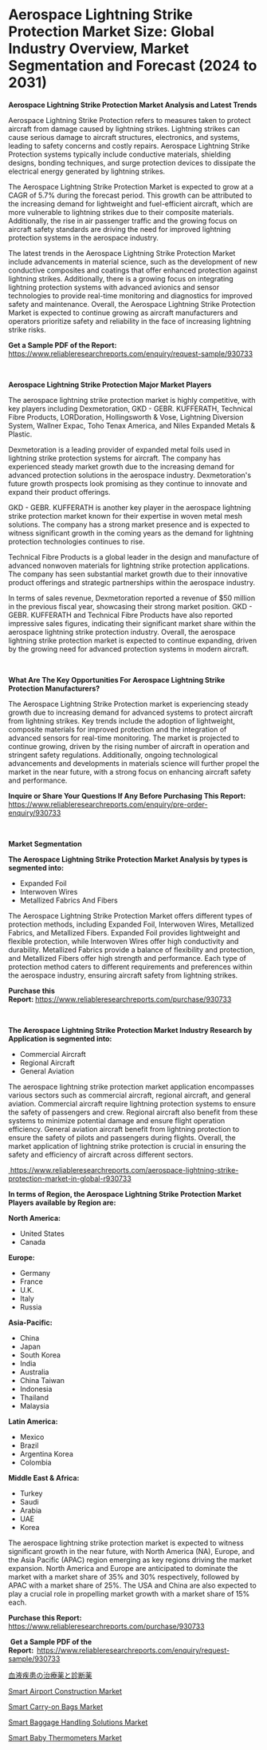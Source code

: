 <p><h1>Aerospace Lightning Strike Protection Market Size: Global Industry Overview, Market Segmentation and Forecast (2024 to 2031)</h1></p><p><strong>Aerospace Lightning Strike Protection Market Analysis and Latest Trends</strong></p>
<p><p>Aerospace Lightning Strike Protection refers to measures taken to protect aircraft from damage caused by lightning strikes. Lightning strikes can cause serious damage to aircraft structures, electronics, and systems, leading to safety concerns and costly repairs. Aerospace Lightning Strike Protection systems typically include conductive materials, shielding designs, bonding techniques, and surge protection devices to dissipate the electrical energy generated by lightning strikes.</p><p>The Aerospace Lightning Strike Protection Market is expected to grow at a CAGR of 5.7% during the forecast period. This growth can be attributed to the increasing demand for lightweight and fuel-efficient aircraft, which are more vulnerable to lightning strikes due to their composite materials. Additionally, the rise in air passenger traffic and the growing focus on aircraft safety standards are driving the need for improved lightning protection systems in the aerospace industry.</p><p>The latest trends in the Aerospace Lightning Strike Protection Market include advancements in material science, such as the development of new conductive composites and coatings that offer enhanced protection against lightning strikes. Additionally, there is a growing focus on integrating lightning protection systems with advanced avionics and sensor technologies to provide real-time monitoring and diagnostics for improved safety and maintenance. Overall, the Aerospace Lightning Strike Protection Market is expected to continue growing as aircraft manufacturers and operators prioritize safety and reliability in the face of increasing lightning strike risks.</p></p>
<p><strong>Get a Sample PDF of the Report:&nbsp;</strong> <a href="https://www.reliableresearchreports.com/enquiry/request-sample/930733">https://www.reliableresearchreports.com/enquiry/request-sample/930733</a></p>
<p>&nbsp;</p>
<p><strong>Aerospace Lightning Strike Protection Major Market Players</strong></p>
<p><p>The aerospace lightning strike protection market is highly competitive, with key players including Dexmetoration, GKD - GEBR. KUFFERATH, Technical Fibre Products, LORDoration, Hollingsworth & Vose, Lightning Diversion System, Wallner Expac, Toho Tenax America, and Niles Expanded Metals & Plastic.</p><p>Dexmetoration is a leading provider of expanded metal foils used in lightning strike protection systems for aircraft. The company has experienced steady market growth due to the increasing demand for advanced protection solutions in the aerospace industry. Dexmetoration's future growth prospects look promising as they continue to innovate and expand their product offerings.</p><p>GKD - GEBR. KUFFERATH is another key player in the aerospace lightning strike protection market known for their expertise in woven metal mesh solutions. The company has a strong market presence and is expected to witness significant growth in the coming years as the demand for lightning protection technologies continues to rise.</p><p>Technical Fibre Products is a global leader in the design and manufacture of advanced nonwoven materials for lightning strike protection applications. The company has seen substantial market growth due to their innovative product offerings and strategic partnerships within the aerospace industry.</p><p>In terms of sales revenue, Dexmetoration reported a revenue of $50 million in the previous fiscal year, showcasing their strong market position. GKD - GEBR. KUFFERATH and Technical Fibre Products have also reported impressive sales figures, indicating their significant market share within the aerospace lightning strike protection industry. Overall, the aerospace lightning strike protection market is expected to continue expanding, driven by the growing need for advanced protection systems in modern aircraft.</p></p>
<p>&nbsp;</p>
<p><strong>What Are The Key Opportunities For Aerospace Lightning Strike Protection Manufacturers?</strong></p>
<p><p>The Aerospace Lightning Strike Protection market is experiencing steady growth due to increasing demand for advanced systems to protect aircraft from lightning strikes. Key trends include the adoption of lightweight, composite materials for improved protection and the integration of advanced sensors for real-time monitoring. The market is projected to continue growing, driven by the rising number of aircraft in operation and stringent safety regulations. Additionally, ongoing technological advancements and developments in materials science will further propel the market in the near future, with a strong focus on enhancing aircraft safety and performance.</p></p>
<p><strong>Inquire or Share Your Questions If Any Before Purchasing This Report:</strong> <a href="https://www.reliableresearchreports.com/enquiry/pre-order-enquiry/930733">https://www.reliableresearchreports.com/enquiry/pre-order-enquiry/930733</a></p>
<p>&nbsp;</p>
<p><strong>Market Segmentation</strong></p>
<p><strong>The Aerospace Lightning Strike Protection Market Analysis by types is segmented into:</strong></p>
<p><ul><li>Expanded Foil</li><li>Interwoven Wires</li><li>Metallized Fabrics And Fibers</li></ul></p>
<p><p>The Aerospace Lightning Strike Protection Market offers different types of protection methods, including Expanded Foil, Interwoven Wires, Metallized Fabrics, and Metallized Fibers. Expanded Foil provides lightweight and flexible protection, while Interwoven Wires offer high conductivity and durability. Metallized Fabrics provide a balance of flexibility and protection, and Metallized Fibers offer high strength and performance. Each type of protection method caters to different requirements and preferences within the aerospace industry, ensuring aircraft safety from lightning strikes.</p></p>
<p><strong>Purchase this Report:&nbsp;</strong><a href="https://www.reliableresearchreports.com/purchase/930733">https://www.reliableresearchreports.com/purchase/930733</a></p>
<p>&nbsp;</p>
<p><strong>The Aerospace Lightning Strike Protection Market Industry Research by Application is segmented into:</strong></p>
<p><ul><li>Commercial Aircraft</li><li>Regional Aircraft</li><li>General Aviation</li></ul></p>
<p><p>The aerospace lightning strike protection market application encompasses various sectors such as commercial aircraft, regional aircraft, and general aviation. Commercial aircraft require lightning protection systems to ensure the safety of passengers and crew. Regional aircraft also benefit from these systems to minimize potential damage and ensure flight operation efficiency. General aviation aircraft benefit from lightning protection to ensure the safety of pilots and passengers during flights. Overall, the market application of lightning strike protection is crucial in ensuring the safety and efficiency of aircraft across different sectors.</p></p>
<p><a href="https://www.reliableresearchreports.com/aerospace-lightning-strike-protection-market-in-global-r930733">&nbsp;https://www.reliableresearchreports.com/aerospace-lightning-strike-protection-market-in-global-r930733</a></p>
<p><strong>In terms of Region, the Aerospace Lightning Strike Protection Market Players available by Region are:</strong></p>
<p>
    <p> <strong> North America: </strong>
        <ul>
            <li>United States</li>
            <li>Canada</li>
        </ul>
        </p> 
    <p> <strong> Europe: </strong>
        <ul>
            <li>Germany</li>
            <li>France</li>
            <li>U.K.</li>
            <li>Italy</li>
            <li>Russia</li>
        </ul>
        </p> 
    <p> <strong> Asia-Pacific: </strong>
        <ul>
            <li>China</li>
            <li>Japan</li>
            <li>South Korea</li>
            <li>India</li>
            <li>Australia</li>
            <li>China Taiwan</li>
            <li>Indonesia</li>
            <li>Thailand</li>
            <li>Malaysia</li>
        </ul>
        </p> 
    <p> <strong> Latin America: </strong>
        <ul>
            <li>Mexico</li>
            <li>Brazil</li>
            <li>Argentina Korea</li>
            <li>Colombia</li>
        </ul>
        </p> 
    <p> <strong> Middle East & Africa: </strong>
        <ul>
            <li>Turkey</li>
            <li>Saudi</li>
            <li>Arabia</li>
            <li>UAE</li>
            <li>Korea</li>
        </ul>
    </p>
    </p>
<p><p>The aerospace lightning strike protection market is expected to witness significant growth in the near future, with North America (NA), Europe, and the Asia Pacific (APAC) region emerging as key regions driving the market expansion. North America and Europe are anticipated to dominate the market with a market share of 35% and 30% respectively, followed by APAC with a market share of 25%. The USA and China are also expected to play a crucial role in propelling market growth with a market share of 15% each.</p></p>
<p><strong>Purchase this Report: </strong><a href="https://www.reliableresearchreports.com/purchase/930733">https://www.reliableresearchreports.com/purchase/930733</a></p>
<p>&nbsp;<strong>Get a Sample PDF of the Report:&nbsp;&nbsp;</strong><a href="https://www.reliableresearchreports.com/enquiry/request-sample/930733">https://www.reliableresearchreports.com/enquiry/request-sample/930733</a></p>
<p><strong></strong></p>
<p><p><a href="https://medium.com/@novastamm2023/%E8%A1%80%E6%B6%B2%E5%AD%A6%E7%9A%84%E9%9A%9C%E5%AE%B3%E3%81%AE%E3%81%9F%E3%82%81%E3%81%AE%E3%82%B0%E3%83%AD%E3%83%BC%E3%83%90%E3%83%AB%E8%96%AC%E5%89%A4%E3%81%A8%E8%A8%BA%E6%96%AD%E3%81%AE%E5%B8%82%E5%A0%B4-%E8%A3%BD%E5%93%81%E3%82%BF%E3%82%A4%E3%83%97-%E5%88%86%E6%9E%90%E6%A9%9F-%E8%A9%A6%E8%96%AC-%E3%82%A8%E3%83%B3%E3%83%89%E3%83%A6%E3%83%BC%E3%82%B6%E3%83%BC-%E5%9C%B0%E5%9F%9F%E3%81%AB%E7%84%A6%E7%82%B9%E3%82%92%E5%BD%93%E3%81%A6%E3%81%9F%E5%88%86%E6%9E%90%E3%81%A8%E4%BA%88%E6%B8%AC-2024%E5%B9%B4-2031%E5%B9%B4-eaa06b9fbd9f">血液疾患の治療薬と診断薬</a></p><p><a href="https://github.com/RichRobinson5/Market-Research-Report-List-6/blob/main/smart-airport-construction-market.md">Smart Airport Construction Market</a></p><p><a href="https://github.com/nathandecarvalho/Market-Research-Report-List-5/blob/main/smart-carry-on-bags-market.md">Smart Carry-on Bags Market</a></p><p><a href="https://github.com/julyju69/Market-Research-Report-List-5/blob/main/smart-baggage-handling-solutions-market.md">Smart Baggage Handling Solutions Market</a></p><p><a href="https://github.com/gdfhhhj/Market-Research-Report-List-6/blob/main/smart-baby-thermometers-market.md">Smart Baby Thermometers Market</a></p></p>
